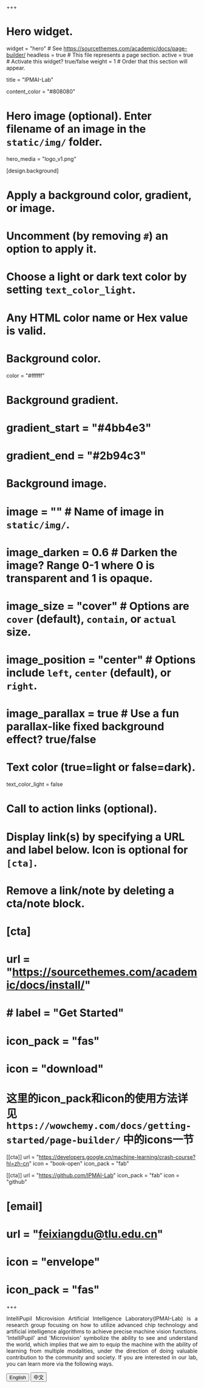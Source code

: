 +++
# Hero widget.
widget = "hero"  # See https://sourcethemes.com/academic/docs/page-builder/
headless = true  # This file represents a page section.
active = true  # Activate this widget? true/false
weight = 1  # Order that this section will appear.

title = "IPMAI-Lab"

content_color = "#808080"

# Hero image (optional). Enter filename of an image in the `static/img/` folder.
hero_media = "logo_v1.png"

[design.background]
  # Apply a background color, gradient, or image.
  #   Uncomment (by removing `#`) an option to apply it.
  #   Choose a light or dark text color by setting `text_color_light`.
  #   Any HTML color name or Hex value is valid.

  # Background color.
  color = "#ffffff"

  # Background gradient.
  # gradient_start = "#4bb4e3"
  # gradient_end = "#2b94c3"
  
  # Background image.
  # image = ""  # Name of image in `static/img/`.
  # image_darken = 0.6  # Darken the image? Range 0-1 where 0 is transparent and 1 is opaque.
  # image_size = "cover"  #  Options are `cover` (default), `contain`, or `actual` size.
  # image_position = "center"  # Options include `left`, `center` (default), or `right`.
  # image_parallax = true  # Use a fun parallax-like fixed background effect? true/false
  
  # Text color (true=light or false=dark).
  text_color_light = false

# Call to action links (optional).
#   Display link(s) by specifying a URL and label below. Icon is optional for `[cta]`.
#   Remove a link/note by deleting a cta/note block.
# [cta]
#    url = "https://sourcethemes.com/academic/docs/install/"
#    # label = "Get Started"
#    icon_pack = "fas"
#    icon = "download"
# 这里的icon_pack和icon的使用方法详见`https://wowchemy.com/docs/getting-started/page-builder/` 中的icons一节

[[cta]]
  url = "https://developers.google.cn/machine-learning/crash-course?hl=zh-cn"
  icon = "book-open"
  icon_pack = "fab"

[[cta]]
  url = "https://github.com/IPMAI-Lab"
  icon_pack = "fab"
  icon = "github"

# [email]
#  url = "feixiangdu@tlu.edu.cn"
#  icon = "envelope"
#  icon_pack = "fas"
+++


<div class="ipmai-content" style="text-align: justify; text-justify: inter-word;">
  <p class="sentence" data-sentence="first">IntelliPupil Microvision Artificial Intelligence Laboratory(IPMAI-Lab) is a research group focusing on how to utilize advanced chip technology and artificial intelligence algorithms to achieve precise machine vision functions. 'IntelliPupil' and 'Microvision' symbolize the ability to see and understand the world, which implies that we aim to equip the machine with the ability of learning from multiple modalities, under the direction of doing valuable contribution to the community and society. If you are interested in our lab, you can learn more via the following ways.</p>
  
  <p class="sentence" data-sentence="second" style="display:none;">智瞳微视人工智能实验室，乃一研修群体也。以精研前沿芯片技艺与人工智能算法为要务，致力于构筑精准之机器视觉系统。所谓“智瞳”，寓意智能洞察；“微视”，象征细致观微，二者合一，蕴含“以智能之瞳，观世界之微”的宏愿。夫观万象于毫厘，察乾坤于方寸，此乃吾等夙志。实验室志在赋予机器以多模态学习之能，使其能“听之以耳，观之以目，思之以心”，从而达成理解世界、服务人群之道。若君对斯室有意，愿与之同道，可循下方途径，探其奥妙。 </p>

  <!-- 切换按钮 -->
  <div class="sentence-switcher mt-3">
    <button class="btn btn-outline-primary btn-sm" onclick="switchSentence('first')">English</button>
    <button class="btn btn-outline-primary btn-sm" onclick="switchSentence('second')">中文</button>
  </div>
</div>

<script>
function switchSentence(target) {
  // 隐藏所有句子
  document.querySelectorAll('.sentence').forEach(el => {
    el.style.display = 'none';
  });
  
  // 显示选中的句子
  document.querySelector(`.sentence[data-sentence="${target}"]`).style.display = 'block';
}
</script>